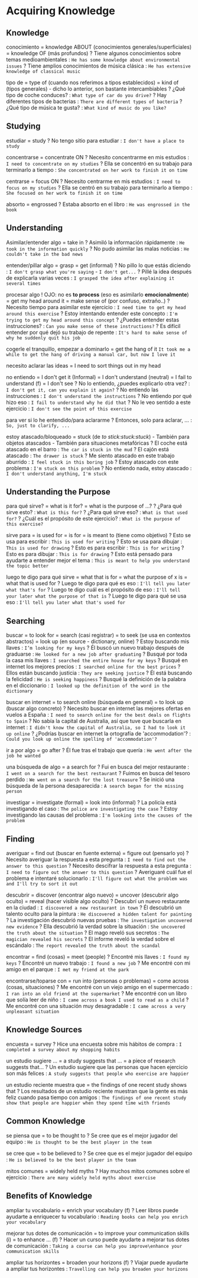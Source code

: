 # Acquiring Knowledge

## Knowledge

conocimiento
    = knowledge ABOUT (conocimientos generales/superficiales)
    = knowledge OF (más profundos)
    ? Tiene algunos conocimientos sobre temas medioambientales : `He has some knowledge about environmental issues`
    ? Tiene amplios conocimientos de música clásica : `He has extensive knowledge of classical music`

tipo de
    = type of (cuando nos referimos a tipos establecidos)
    = kind of (tipos generales)
        - dicho lo anterior, son bastante intercambiables
    ? ¿Qué tipo de coche conduces? : `What type of car do you drive?`
    ? Hay diferentes tipos de bacterias : `There are different types of bacteria`
    ? ¿Qué tipo de música te gusta? : `What kind of music do you like?`

## Studying

estudiar = study
    ? No tengo sitio para estudiar : `I don't have a place to study`

concentrarse = concentrate ON
    ? Necesito concentrarme en mis estudios : `I need to concentrate on my studies`
    ? Ella se concentró en su trabajo para terminarlo a tiempo : `She concentrated on her work to finish it on time`

centrarse = focus ON
    ? Necesito centrarme en mis estudios : `I need to focus on my studies`
    ? Ella se centró en su trabajo para terminarlo a tiempo : `She focused on her work to finish it on time`

absorto = engrossed
    ? Estaba absorto en el libro : `He was engrossed in the book`

## Understanding

Asimilar/entender algo
    = take in
    ? Asimiló la información rápidamente : `He took in the information quickly`
    ? No pudo asimilar las malas noticias : `He couldn't take in the bad news`

entender/pillar algo
    = grasp
    = get (informal)
    ? No pillo lo que estás diciendo : `I don't grasp what you're saying` - `I don't get...`
    ? Pillé la idea después de explicarla varias veces : `I grasped the idea after explaining it several times`

procesar algo
    ! OJO: no es **to process** (eso es asimilarlo **emocionalmente**)
    = get my head around it
    = make sense of (por confuso, extraño..)
    ? Necesito tiempo para asimilar este ejercicio : `I need time to get my head around this exercise`
    ? Estoy intentando entender este concepto : `I'm trying to get my head around this concept`
    ? ¿Puedes entender estas instrucciones? : `Can you make sense of these instructions?`
    ? Es difícil entender por qué dejó su trabajo de repente : `It's hard to make sense of why he suddenly quit his job`

cogerle el tranquillo, empezar a dominarlo = get the hang of it `It took me a while to get the hang of driving a manual car, but now I love it`

necesito aclarar las ideas
    = I need to sort things out in my head

no entiendo
    = I don't get it (Informal)
    = I don't understand (neutral)
    = I fail to understand (f)
    = I don't see
    ? No lo entiendo, ¿puedes explicarlo otra vez? : `I don't get it, can you explain it again?`
    ? No entiendo las instrucciones : `I don't understand the instructions`
    ? No entiendo por qué hizo eso : `I fail to understand why he did that`
    ? No le veo sentido a este ejercicio : `I don't see the point of this exercise`

para ver si lo he entendido/para aclararme
    ? Entonces, solo para aclarar, ... : `So, just to clarify, ...`

estoy atascado/bloqueado
    = stuck (de _to stick:stuck:stuck_)
        - También para objetos atascados
        - También para situaciones metafóricas
    ? El coche está atascado en el barro : `The car is stuck in the mud`
    ? El cajón está atascado : `The drawer is stuck`
    ? Me siento atascado en este trabajo aburrido : `I feel stuck in this boring job`
    ? Estoy atascado con este problema : `I'm stuck on this problem`
    ? No entiendo nada, estoy atascado : `I don't understand anything, I'm stuck`


## Understanding the Purpose

para qué sirve?
    = what is it for?
    = what is the purpose of ...?
    ? ¿Para qué sirve esto? : `What is this for?`
    ? ¿Para qué sirve eso? : `What is that used for?`
    ? ¿Cuál es el propósito de este ejercicio? : `What is the purpose of this exercise?`

sirve para
    = is used for
    = is for
    = is meant to (tiene como objetivo)
    ? Esto se usa para escribir : `This is used for writing`
    ? Esto se usa para dibujar : `This is used for drawing`
    ? Esto es para escribir : `This is for writing`
    ? Esto es para dibujar : `This is for drawing`
    ? Esto está pensado para ayudarte a entender mejor el tema : `This is meant to help you understand the topic better`

luego te digo para qué sirve
    = what that is for
    = what the purpose of x is
    = what that is used for
    ? Luego te digo para qué es eso : `I'll tell you later what that's for`
    ? Luego te digo cuál es el propósito de eso : `I'll tell your later what the purpose of that is`
    ? Luego te digo para qué se usa eso : `I'll tell you later what that's used for`


## Searching

buscar
    = to look for <sthing>
    = search (casi registrar)
    = to seek (se usa en contextos abstractos)
    = look up (en source - dictionary, online)
    ? Estoy buscando mis llaves : `I’m looking for my keys`
    ? Él buscó un nuevo trabajo después de graduarse : `He looked for a new job after graduating`
    ? Busqué por toda la casa mis llaves : `I searched the entire house for my keys`
    ? Busqué en internet los mejores precios : `I searched online for the best prices`
    ? Ellos están buscando justicia : `They are seeking justice`
    ? Él está buscando la felicidad : `He is seeking happiness`
    ? Busqué la definición de la palabra en el diccionario : `I looked up the definition of the word in the dictionary`

buscar en internet
    = to search online (búsqueda en general)
    = to look <thing> up (buscar algo concreto)
    ? Necesito buscar en internet las mejores ofertas en vuelos a España : `I need to search online for the best deals on flights to Spain`
    ? No sabía la capital de Australia, así que tuve que buscarla en internet : `I didn't know the capital of Australia, so I had to look it up online`
    ? ¿Podrías buscar en internet la ortografía de 'accommodation'? : `Could you look up online the spelling of 'accommodation'?`

ir a por algo
    = go after
    ? Él fue tras el trabajo que quería : `He went after the job he wanted`

una búsqueda de algo = a search for
    ? Fui en busca del mejor restaurante : `I went on a search for the best restaurant`
    ? Fuimos en busca del tesoro perdido : `We went on a search for the lost treasure`
    ? Se inició una búsqueda de la persona desaparecida : `A search began for the missing person`

investigar
    = investigate (formal)
    = look into (informal)
    ? La policía está investigando el caso : `The police are investigating the case`
    ? Estoy investigando las causas del problema : `I'm looking into the causes of the problem`

## Finding

averiguar
    = find out (buscar en fuente externa)
    = figure out (pensarlo yo)
    ? Necesito averiguar la respuesta a esta pregunta : `I need to find out the answer to this question`
    ? Necesito descifrar la respuesta a esta pregunta : `I need to figure out the answer to this question`
    ? Averiguaré cuál fue el problema e intentaré solucionarlo : `I'll figure out what the problem was and I'll try to sort it out`

descubrir
    = discover (encontrar algo nuevo)
    = uncover (descubrir algo oculto)
    = reveal (hacer visible algo oculto)
    ? Descubrí un nuevo restaurante en la ciudad : `I discovered a new restaurant in town`
    ? Él descubrió un talento oculto para la pintura : `He discovered a hidden talent for painting`
    ? La investigación descubrió nuevas pruebas : `The investigation uncovered new evidence`
    ? Ella descubrió la verdad sobre la situación : `She uncovered the truth about the situation`
    ? El mago reveló sus secretos : `The magician revealed his secrets`
    ? El informe reveló la verdad sobre el escándalo : `The report revealed the truth about the scandal`

encontrar
    = find (cosas)
    = meet (people)
    ? Encontré mis llaves : `I found my keys`
    ? Encontré un nuevo trabajo : `I found a new job`
    ? Me encontré con mi amigo en el parque : `I met my friend at the park`


encontrarse/toparse con
    = run into (personas o problemas)
    = come across (cosas, situaciones)
    ? Me encontré con un viejo amigo en el supermercado : `I ran into an old friend at the supermarket`
    ? Me encontré con un libro que solía leer de niño : `I came across a book I used to read as a child`
    ? Me encontré con una situación muy desagradable : `I came across a very unpleasant situation`

## Knowledge Sources

encuesta = survey
    ? Hice una encuesta sobre mis hábitos de compra : `I completed a survey about my shopping habits`

un estudio sugiere ...
    = a study suggests that ...
    = a piece of research suggests that...
    ? Un estudio sugiere que las personas que hacen ejercicio son más felices : `A study suggests that people who exercise are happier`

un estudio reciente muestra que
    = the findings of one recent study shows that
    ? Los resultados de un estudio reciente muestran que la gente es más feliz cuando pasa tiempo con amigos : `The findings of one recent study show that people are happier when they spend time with friends`

## Common Knowledge

se piensa que
    = to be thought to
    ? Se cree que es el mejor jugador del equipo : `He is thought to be the best player in the team`

se cree que
    = to be believed to
    ? Se cree que es el mejor jugador del equipo : `He is believed to be the best player in the team`

mitos comunes = widely held myths
    ? Hay muchos mitos comunes sobre el ejercicio : `There are many widely held myths about exercise`

## Benefits of Knowledge

ampliar tu vocabulario
    = enrich your vocabulary (f)
    ? Leer libros puede ayudarte a enriquecer tu vocabulario : `Reading books can help you enrich your vocabulary`

mejorar tus dotes de comunicación
    = to improve your communication skills (i)
    = to enhance ... (f)
    ? Hacer un curso puede ayudarte a mejorar tus dotes de comunicación : `Taking a course can help you improve\enhance your communication skills`

ampliar tus horizontes
    = broaden your horizons (f)
    ? Viajar puede ayudarte a ampliar tus horizontes : `Travelling can help you broaden your horizons`
